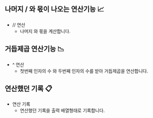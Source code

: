 ## 나머지 / 와 몫이 나오는 연산기능 📈

- // 연산
  - 나머지 와 몫을 계산합니다.   
## 거듭제곱 연산기능 📉

- ^ 연산
  - 첫번째 인자의 수 와 두번째 인자의 수를 받아 거듭제곱을 연산합니다. 
## 연산했던 기록 📋

- 연산 기록
  - 연산했던 기록을 출력 배열형태로 기록합니다.
